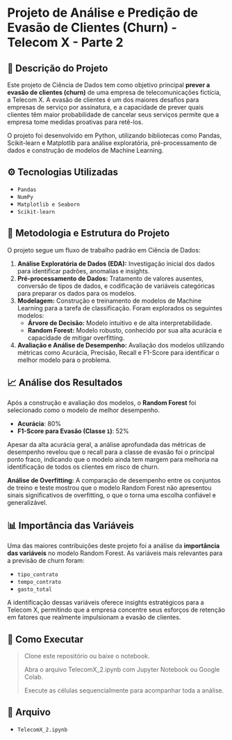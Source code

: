 # Projeto de Análise e Predição de Evasão de Clientes (Churn) - Telecom X - Parte 2

## 📄 Descrição do Projeto

Este projeto de Ciência de Dados tem como objetivo principal **prever a evasão de clientes (churn)** de uma empresa de telecomunicações fictícia, a Telecom X. A evasão de clientes é um dos maiores desafios para empresas de serviço por assinatura, e a capacidade de prever quais clientes têm maior probabilidade de cancelar seus serviços permite que a empresa tome medidas proativas para retê-los.

O projeto foi desenvolvido em Python, utilizando bibliotecas como Pandas, Scikit-learn e Matplotlib para análise exploratória, pré-processamento de dados e construção de modelos de Machine Learning.

## ⚙️ Tecnologias Utilizadas

* `Pandas`
* `NumPy`
* `Matplotlib e Seaborn`
* `Scikit-learn`

## 📂 Metodologia e Estrutura do Projeto

O projeto segue um fluxo de trabalho padrão em Ciência de Dados:

1.  **Análise Exploratória de Dados (EDA):** Investigação inicial dos dados para identificar padrões, anomalias e insights.
2.  **Pré-processamento de Dados:** Tratamento de valores ausentes, conversão de tipos de dados, e codificação de variáveis categóricas para preparar os dados para os modelos.
3.  **Modelagem:** Construção e treinamento de modelos de Machine Learning para a tarefa de classificação. Foram explorados os seguintes modelos:
    * **Árvore de Decisão:** Modelo intuitivo e de alta interpretabilidade.
    * **Random Forest:** Modelo robusto, conhecido por sua alta acurácia e capacidade de mitigar overfitting.
4.  **Avaliação e Análise de Desempenho:** Avaliação dos modelos utilizando métricas como Acurácia, Precisão, Recall e F1-Score para identificar o melhor modelo para o problema.

## 📈 Análise dos Resultados

Após a construção e avaliação dos modelos, o **Random Forest** foi selecionado como o modelo de melhor desempenho.

* **Acurácia**: 80%
* **F1-Score para Evasão (Classe `1`)**: 52%

Apesar da alta acurácia geral, a análise aprofundada das métricas de desempenho revelou que o recall para a classe de evasão foi o principal ponto fraco, indicando que o modelo ainda tem margem para melhoria na identificação de todos os clientes em risco de churn.

**Análise de Overfitting:** A comparação de desempenho entre os conjuntos de treino e teste mostrou que o modelo Random Forest não apresentou sinais significativos de overfitting, o que o torna uma escolha confiável e generalizável.

## 📊 Importância das Variáveis

Uma das maiores contribuições deste projeto foi a análise da **importância das variáveis** no modelo Random Forest. As variáveis mais relevantes para a previsão de churn foram:
* `tipo_contrato`
* `tempo_contrato`
* `gasto_total`

A identificação dessas variáveis oferece insights estratégicos para a Telecom X, permitindo que a empresa concentre seus esforços de retenção em fatores que realmente impulsionam a evasão de clientes.

## 🚀 Como Executar
> Clone este repositório ou baixe o notebook.
> 
> Abra o arquivo TelecomX_2.ipynb com Jupyter Notebook ou Google Colab.
> 
> Execute as células sequencialmente para acompanhar toda a análise.

## 📎 Arquivo
- `TelecomX_2.ipynb`
